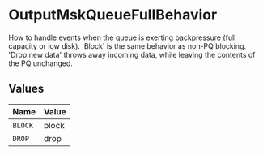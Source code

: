 # OutputMskQueueFullBehavior

How to handle events when the queue is exerting backpressure (full capacity or low disk). 'Block' is the same behavior as non-PQ blocking. 'Drop new data' throws away incoming data, while leaving the contents of the PQ unchanged.


## Values

| Name    | Value   |
| ------- | ------- |
| `BLOCK` | block   |
| `DROP`  | drop    |